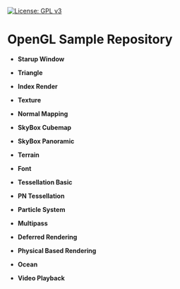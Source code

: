 [![License: GPL v3](https://img.shields.io/badge/License-GPLv3-blue.svg)](https://www.gnu.org/licenses/gpl-3.0)

# OpenGL Sample Repository


- **Starup Window**

- **Triangle**

- **Index Render**

- **Texture**

- **Normal Mapping**

- **SkyBox Cubemap**

- **SkyBox Panoramic**

- **Terrain**

- **Font**

- **Tessellation Basic**

- **PN Tessellation**

- **Particle System**

- **Multipass**

- **Deferred Rendering**

- **Physical Based Rendering**

- **Ocean**

- **Video Playback**